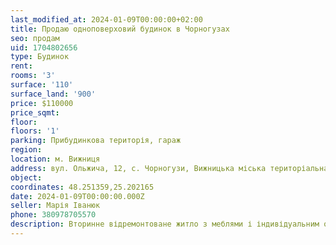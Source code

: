 ```yaml
---
last_modified_at: 2024-01-09T00:00:00+02:00
title: Продаю одноповерховий будинок в Чорногузах
seo: продам
uid: 1704802656
type: Будинок
rent:
rooms: '3'
surface: '110'
surface_land: '900'
price: $110000
price_sqmt:
floor:
floors: '1'
parking: Прибудинкова територія, гараж
region:
location: м. Вижниця
address: вул. Ольжича, 12, с. Чорногузи, Вижницька міська територіальна громада
object:
coordinates: 48.251359,25.202165
date: 2024-01-09T00:00:00.000Z
seller: Марія Іванюк
phone: 380978705570
description: Вторинне відремонтоване житло з меблями і індивідуальним опаленням, придатне для проживання
---
```

